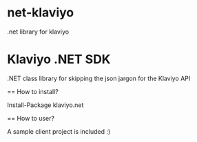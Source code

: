 net-klaviyo
===========

.net library for klaviyo


Klaviyo .NET SDK
============

.NET class library for skipping the json jargon for the Klaviyo API

== How to install?

  Install-Package klaviyo.net


== How to user?

  A sample client project is included :)


